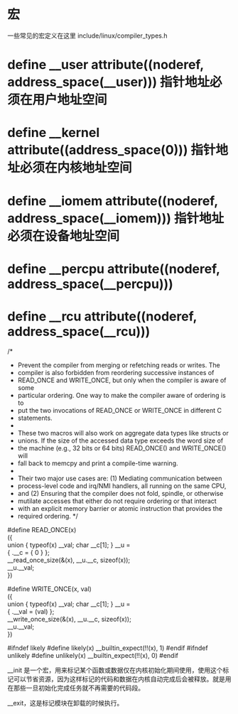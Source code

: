 # 宏


一些常见的宏定义在这里 include/linux/compiler_types.h


# define __user		__attribute__((noderef, address_space(__user)))  指针地址必须在用户地址空间
# define __kernel	__attribute__((address_space(0))) 指针地址必须在内核地址空间

# define __iomem	__attribute__((noderef, address_space(__iomem))) 指针地址必须在设备地址空间
# define __percpu	__attribute__((noderef, address_space(__percpu)))
# define __rcu		__attribute__((noderef, address_space(__rcu)))




/*
 * Prevent the compiler from merging or refetching reads or writes. The
 * compiler is also forbidden from reordering successive instances of
 * READ_ONCE and WRITE_ONCE, but only when the compiler is aware of some
 * particular ordering. One way to make the compiler aware of ordering is to
 * put the two invocations of READ_ONCE or WRITE_ONCE in different C
 * statements.
 *
 * These two macros will also work on aggregate data types like structs or
 * unions. If the size of the accessed data type exceeds the word size of
 * the machine (e.g., 32 bits or 64 bits) READ_ONCE() and WRITE_ONCE() will
 * fall back to memcpy and print a compile-time warning.
 *
 * Their two major use cases are: (1) Mediating communication between
 * process-level code and irq/NMI handlers, all running on the same CPU,
 * and (2) Ensuring that the compiler does not fold, spindle, or otherwise
 * mutilate accesses that either do not require ordering or that interact
 * with an explicit memory barrier or atomic instruction that provides the
 * required ordering.
 */

#define READ_ONCE(x)					\
({							\
	union { typeof(x) __val; char __c[1]; } __u =	\
		{ .__c = { 0 } };			\
	__read_once_size(&(x), __u.__c, sizeof(x));	\
	__u.__val;					\
})

#define WRITE_ONCE(x, val)				\
({							\
	union { typeof(x) __val; char __c[1]; } __u =	\
		{ .__val = (val) }; 			\
	__write_once_size(&(x), __u.__c, sizeof(x));	\
	__u.__val;					\
})


#ifndef likely
#define likely(x) __builtin_expect(!!(x), 1)
#endif
#ifndef unlikely
#define unlikely(x) __builtin_expect(!!(x), 0)
#endif



__init 是一个宏，用来标记某个函数或数据仅在内核初始化期间使用，使用这个标记可以节省资源，因为这样标记的代码和数据在内核自动完成后会被释放。就是用在那些一旦初始化完成任务就不再需要的代码段。


 __exit，这是标记模块在卸载的时候执行。